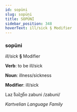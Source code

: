 ```yaml
---
id: sopüni
slug: sopüni
title: SOPÜNİ
sidebar_position: 348
hoverText: ill/sick § Modifier
---
```


### sopüni

*ill/sick* **§** Modifier

**Verb**: to be ill/sick

**Noun**: illness/sickness

**Modifier**: ill/sick

Laz ზაბუნი zabuni /zabuni/

*Kartvelian Language Family*